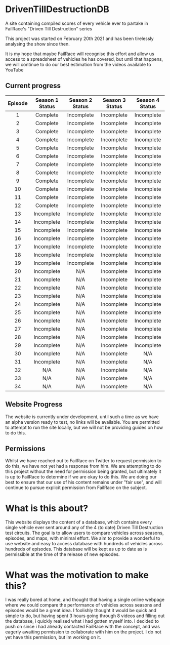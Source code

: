 # DrivenTillDestructionDB

A site containing compiled scores of every vehicle ever to partake in FailRace's "Driven Till Destruction" series

This project was started on February 20th 2021 and has been tirelessly analysing the show since then.

It is my hope that maybe FailRace will recognise this effort and allow us access to a spreadsheet of vehicles he has
covered, but until that happens, we will continue to do our best estimation from the videos available to YouTube

## Current progress

| Episode | Season 1 Status  | Season 2 Status  | Season 3 Status  | Season 4 Status  |
|:---:|:---:|:---:|:---:|:---:|
|1|Complete|Incomplete|Incomplete|Incomplete|
|2|Complete|Incomplete|Incomplete|Incomplete|
|3|Complete|Incomplete|Incomplete|Incomplete|
|4|Complete|Incomplete|Incomplete|Incomplete|
|5|Complete|Incomplete|Incomplete|Incomplete|
|6|Complete|Incomplete|Incomplete|Incomplete|
|7|Complete|Incomplete|Incomplete|Incomplete|
|8|Complete|Incomplete|Incomplete|Incomplete|
|9|Complete|Incomplete|Incomplete|Incomplete|
|10|Complete|Incomplete|Incomplete|Incomplete|
|11|Complete|Incomplete|Incomplete|Incomplete|
|12|Complete|Incomplete|Incomplete|Incomplete|
|13|Incomplete|Incomplete|Incomplete|Incomplete|
|14|Incomplete|Incomplete|Incomplete|Incomplete|
|15|Incomplete|Incomplete|Incomplete|Incomplete|
|16|Incomplete|Incomplete|Incomplete|Incomplete|
|17|Incomplete|Incomplete|Incomplete|Incomplete|
|18|Incomplete|Incomplete|Incomplete|Incomplete|
|19|Incomplete|Incomplete|Incomplete|Incomplete|
|20|Incomplete|N/A|Incomplete|Incomplete|
|21|Incomplete|N/A|Incomplete|Incomplete|
|22|Incomplete|N/A|Incomplete|Incomplete|
|23|Incomplete|N/A|Incomplete|Incomplete|
|24|Incomplete|N/A|Incomplete|Incomplete|
|25|Incomplete|N/A|Incomplete|Incomplete|
|26|Incomplete|N/A|Incomplete|Incomplete|
|27|Incomplete|N/A|Incomplete|Incomplete|
|28|Incomplete|N/A|Incomplete|Incomplete|
|29|Incomplete|N/A|Incomplete|Incomplete|
|30|Incomplete|N/A|Incomplete|N/A|
|31|Incomplete|N/A|Incomplete|N/A|
|32|N/A|N/A|Incomplete|N/A|
|33|N/A|N/A|Incomplete|N/A|
|34|N/A|N/A|Incomplete|N/A|

## Website Progress

The website is currently under development, until such a time as we have an alpha version ready to test, no links will
be available. You are permitted to attempt to run the site locally, but we will not be providing guides on how to do
this.

## Permissions

Whilst we have reached out to FailRace on Twitter to request permission to do this, we have not yet had a response from
him. We are attempting to do this project without the need for permission being granted, but ultimately it is up to
FailRace to determine if we are okay to do this. We are doing our best to ensure that our use of his content remains
under "fair use", and will continue to pursue explicit permission from FailRace on the subject.

# What is this about?

This website displays the content of a database, which contains every single vehicle ever sent around any of the 4 (to
date) Driven Till Destruction test circuits. The goal is to allow users to compare vehicles across seasons, episodes,
and maps, with minimal effort. We aim to provide a wonderful to use website and easy to access database with hundreds of
vehicles across hundreds of episodes. This database will be kept as up to date as is permissible at the time of the
release of new episodes.

# What was the motivation to make this?
I was really bored at home, and thought that having a single online webpage where we could compare the performance of vehicles across seasons and episodes would be a great idea.
I foolishly thought it would be quick and simple to do, but having spent 3 hours going through 8 videos and filling out the database, i quickly realised what i had gotten myself into. I decided to push on since i had already contacted FailRace with the concept, and was eagerly awaiting permission to collaborate with him on the project. I do not yet have this permission, but im working on it.